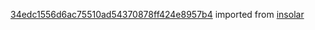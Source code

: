 [34edc1556d6ac75510ad54370878ff424e8957b4](https://github.com/insolar/insolar/commit/34edc1556d6ac75510ad54370878ff424e8957b4) imported from [insolar](https://github.com/insolar/insolar)
